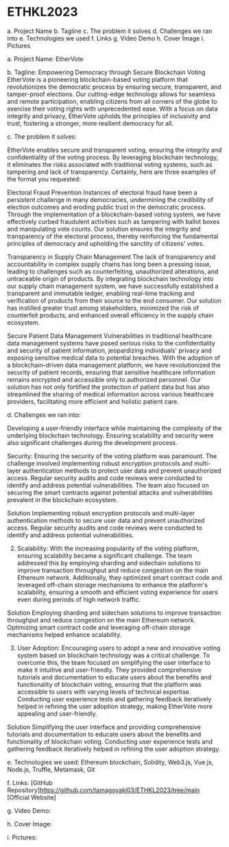 # ETHKL2023

a. Project Name
b. Tagline
c. The problem it solves
d. Challenges we ran into
e. Technologies we used
f. Links
g. Video Demo
h. Cover Image
i. Pictures

a. Project Name: EtherVote 

b. Tagline: Empowering Democracy through Secure Blockchain Voting 
EtherVote is a pioneering blockchain-based voting platform that revolutionizes the democratic process by ensuring secure, transparent, and tamper-proof elections. Our cutting-edge technology allows for seamless and remote participation, enabling citizens from all corners of the globe to exercise their voting rights with unprecedented ease. With a focus on data integrity and privacy, EtherVote upholds the principles of inclusivity and trust, fostering a stronger, more resilient democracy for all.

c. The problem it solves: 

EtherVote enables secure and transparent voting, ensuring the integrity and confidentiality of the voting process. By leveraging blockchain technology, it eliminates the risks associated with traditional voting systems, such as tampering and lack of transparency. 
Certainly, here are three examples of the format you requested:

Electoral Fraud Prevention
Instances of electoral fraud have been a persistent challenge in many democracies, undermining the credibility of election outcomes and eroding public trust in the democratic process. Through the implementation of a blockchain-based voting system, we have effectively curbed fraudulent activities such as tampering with ballot boxes and manipulating vote counts. Our solution ensures the integrity and transparency of the electoral process, thereby reinforcing the fundamental principles of democracy and upholding the sanctity of citizens' votes.

Transparency in Supply Chain Management
The lack of transparency and accountability in complex supply chains has long been a pressing issue, leading to challenges such as counterfeiting, unauthorized alterations, and untraceable origin of products. By integrating blockchain technology into our supply chain management system, we have successfully established a transparent and immutable ledger, enabling real-time tracking and verification of products from their source to the end consumer. Our solution has instilled greater trust among stakeholders, minimized the risk of counterfeit products, and enhanced overall efficiency in the supply chain ecosystem.

Secure Patient Data Management
Vulnerabilities in traditional healthcare data management systems have posed serious risks to the confidentiality and security of patient information, jeopardizing individuals' privacy and exposing sensitive medical data to potential breaches. With the adoption of a blockchain-driven data management platform, we have revolutionized the security of patient records, ensuring that sensitive healthcare information remains encrypted and accessible only to authorized personnel. Our solution has not only fortified the protection of patient data but has also streamlined the sharing of medical information across various healthcare providers, facilitating more efficient and holistic patient care.


d. Challenges we ran into: 

Developing a user-friendly interface while maintaining the complexity of the underlying blockchain technology. Ensuring scalability and security were also significant challenges during the development process. 

Security: 
Ensuring the security of the voting platform was paramount. The challenge involved implementing robust encryption protocols and multi-layer authentication methods to protect user data and prevent unauthorized access. Regular security audits and code reviews were conducted to identify and address potential vulnerabilities. The team also focused on securing the smart contracts against potential attacks and vulnerabilities prevalent in the blockchain ecosystem.

Solution
Implementing robust encryption protocols and multi-layer authentication methods to secure user data and prevent unauthorized access. 
Regular security audits and code reviews were conducted to identify and address potential vulnerabilities.

2. Scalability: 
With the increasing popularity of the voting platform, ensuring scalability became a significant challenge. The team addressed this by employing sharding and sidechain solutions to improve transaction throughput and reduce congestion on the main Ethereum network. Additionally, they optimized smart contract code and leveraged off-chain storage mechanisms to enhance the platform's scalability, ensuring a smooth and efficient voting experience for users even during periods of high network traffic.

Solution
Employing sharding and sidechain solutions to improve transaction throughput and reduce congestion on the main Ethereum network. 
Optimizing smart contract code and leveraging off-chain storage mechanisms helped enhance scalability.

3. User Adoption: 
Encouraging users to adopt a new and innovative voting system based on blockchain technology was a critical challenge. To overcome this, the team focused on simplifying the user interface to make it intuitive and user-friendly. They provided comprehensive tutorials and documentation to educate users about the benefits and functionality of blockchain voting, ensuring that the platform was accessible to users with varying levels of technical expertise. Conducting user experience tests and gathering feedback iteratively helped in refining the user adoption strategy, making EtherVote more appealing and user-friendly.

Solution
Simplifying the user interface and providing comprehensive tutorials and documentation to educate users about the benefits and functionality of blockchain voting. 
Conducting user experience tests and gathering feedback iteratively helped in refining the user adoption strategy.


e. Technologies we used: 
Ethereum blockchain, Solidity, Web3.js, Vue.js, Node.js, Truffle, Metamask, Git

f. Links: 
[GitHub Repository]https://github.com/tamagoyaki03/ETHKL2023/tree/main 
[Official Website]

g. Video Demo: 

h. Cover Image: 

i. Pictures: 
